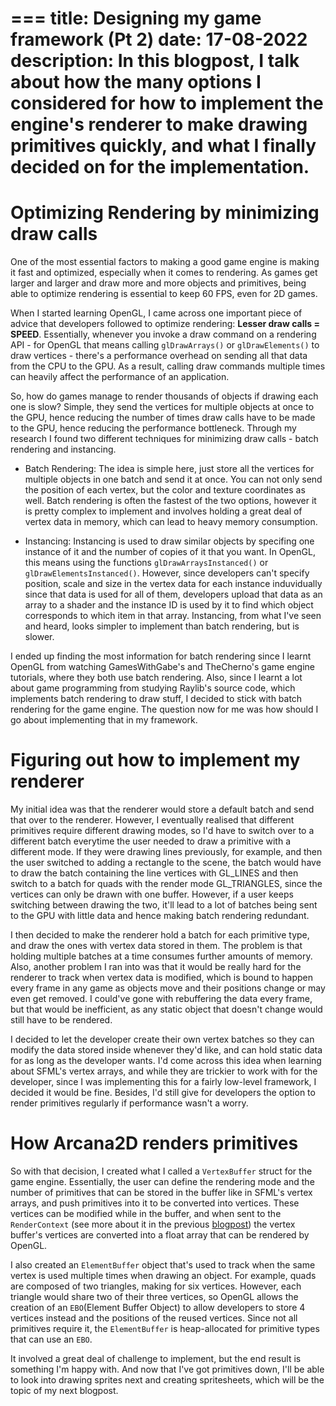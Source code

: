 ===
title: Designing my game framework (Pt 2)
date: 17-08-2022
description: In this blogpost, I talk about how the many options I considered for how to implement the engine's renderer to make drawing primitives quickly, and what I finally decided on for the implementation.
===
# Optimizing Rendering by minimizing draw calls
One of the most essential factors to making a good game engine is making it fast and optimized, especially when it comes to rendering. As games get larger and larger and draw more and more objects and primitives, being able to optimize rendering is essential to keep 60 FPS, even for 2D games. 

When I started learning OpenGL, I came across one important piece of advice that developers followed to optimize rendering: **Lesser draw calls = SPEED**. Essentially, whenever you invoke a draw command on a rendering API - for OpenGL that means calling `glDrawArrays()` or `glDrawElements()` to draw vertices - there's a performance overhead on sending all that data from the CPU to the GPU. As a result, calling draw commands multiple times can heavily affect the performance of an application.

So, how do games manage to render thousands of objects if drawing each one is slow? Simple, they send the vertices for multiple objects at once to the GPU, hence reducing the number of times draw calls have to be made to the GPU, hence reducing the performance bottleneck. Through my research I found two different techniques for minimizing draw calls - batch rendering and instancing.

- Batch Rendering: The idea is simple here, just store all the vertices for multiple objects in one batch and send it at once. You can not only send the position of each vertex, but the color and texture coordinates as well. Batch rendering is often the fastest of the two options, however it is pretty complex to implement and involves holding a great deal of vertex data in memory, which can lead to heavy memory consumption.

- Instancing: Instancing is used to draw similar objects by specifing one instance of it and the number of copies of it that you want. In OpenGL, this means using the functions `glDrawArraysInstanced()` or `glDrawElementsInstanced()`. However, since developers can't specify position, scale and size in the vertex data for each instance induvidually since that data is used for all of them, developers upload that data as an array to a shader and the instance ID is used by it to find which object corresponds to which item in that array. Instancing, from what I've seen and heard, looks simpler to implement than batch rendering, but is slower.

I ended up finding the most information for batch rendering since I learnt OpenGL from watching GamesWithGabe's and TheCherno's game engine tutorials, where they both use batch rendering. Also, since I learnt a lot about game programming from studying Raylib's source code, which implements batch rendering to draw stuff, I decided to stick with batch rendering for the game engine. The question now for me was how should I go about implementing that in my framework.

# Figuring out how to implement my renderer
My initial idea was that the renderer would store a default batch and send that over to the renderer. However, I eventually realised that different primitives require different drawing modes, so I'd have to switch over to a different batch everytime the user needed to draw a primitive with a different mode. If they were drawing lines previously, for example, and then the user switched to adding a rectangle to the scene, the batch would have to draw the batch containing the line vertices with GL_LINES and then switch to a batch for quads with the render mode GL_TRIANGLES, since the vertices can only be drawn with one buffer. However, if a user keeps switching between drawing the two, it'll lead to a lot of batches being sent to the GPU with little data and hence making batch rendering redundant.

I then decided to make the renderer hold a batch for each primitive type, and draw the ones with vertex data stored in them. The problem is that holding multiple batches at a time consumes further amounts of memory. Also, another problem I ran into was that it would be really hard for the renderer to track when vertex data is modified, which is bound to happen every frame in any game as objects move and their positions change or may even get removed. I could've gone with rebuffering the data every frame, but that would be inefficient, as any static object that doesn't change would still have to be rendered.

I decided to let the developer create their own vertex batches so they can modify the data stored inside whenever they'd like, and can hold static data for as long as the developer wants. I'd come across this idea when learning about SFML's vertex arrays, and while they are trickier to work with for the developer, since I was implementing this for a fairly low-level framework, I decided it would be fine. Besides, I'd still give for developers the option to render primitives regularly if performance wasn't a worry.

# How Arcana2D renders primitives
So with that decision, I created what I called a `VertexBuffer` struct for the game engine. Essentially, the user can define the rendering mode and the number of primitives that can be stored in the buffer like in SFML's vertex arrays, and push primitives into it to be converted into vertices. These vertices can be modified while in the buffer, and when sent to the `RenderContext` (see more about it in the previous [blogpost](./arcana2d-1.html)) the vertex buffer's vertices are converted into a float array that can be rendered by OpenGL. 

I also created an `ElementBuffer` object that's used to track when the same vertex is used multiple times when drawing an object. For example, quads are composed of two triangles, making for six vertices. However, each triangle would share two of their three vertices, so OpenGL allows the creation of an `EBO`(Element Buffer Object) to allow developers to store 4 vertices instead and the positions of the reused vertices. Since not all primitives require it, the `ElementBuffer` is heap-allocated for primitive types that can use an `EBO`.

It involved a great deal of challenge to implement, but the end result is something I'm happy with. And now that I've got primitives down, I'll be able to look into drawing sprites next and creating spritesheets, which will be the topic of my next blogpost.


